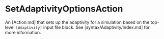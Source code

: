# SetAdaptivityOptionsAction

An [Action.md] that sets up the adaptivity for a simulation based on the top-level
`[Adaptivity]` input file block. See [syntax/Adaptivity/index.md] for more information.
